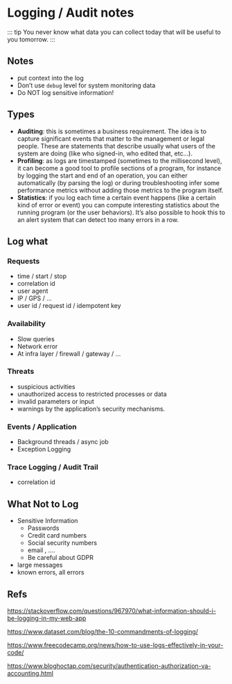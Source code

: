 # Logging / Audit notes

::: tip
You never know what data you can collect today that will be useful to you tomorrow.
:::

## Notes 
- put context into the log
- Don’t use `debug` level for system monitoring data
- Do NOT log sensitive information!

## Types 

- **Auditing**: this is sometimes a business requirement. The idea is to capture significant events that matter to the management or legal people. These are statements that describe usually what users of the system are doing (like who signed-in, who edited that, etc…).
- **Profiling**: as logs are timestamped (sometimes to the millisecond level), it can become a good tool to profile sections of a program, for instance by logging the start and end of an operation, you can either automatically (by parsing the log) or during troubleshooting infer some performance metrics without adding those metrics to the program itself.
- **Statistics**: if you log each time a certain event happens (like a certain kind of error or event) you can compute interesting statistics about the running program (or the user behaviors). It’s also possible to hook this to an alert system that can detect too many errors in a row.

## Log what 

### Requests
- time / start / stop
- correlation id
- user agent
- IP / GPS / ... 
- user id / request id / idempotent key
    
### Availability
- Slow queries
- Network error 
- At infra layer / firewall / gateway / ...

### Threats
- suspicious activities
- unauthorized access to restricted processes or data
- invalid parameters or input
- warnings by the application’s security mechanisms.

### Events / Application 
- Background threads / async job
- Exception Logging

### Trace Logging / Audit Trail
- correlation id

## What Not to Log
- Sensitive Information
    - Passwords
    - Credit card numbers
    - Social security numbers
    - email , ....
    - Be careful about GDPR  
- large messages
- known errors, all errors  

## Refs

https://stackoverflow.com/questions/967970/what-information-should-i-be-logging-in-my-web-app

https://www.dataset.com/blog/the-10-commandments-of-logging/

https://www.freecodecamp.org/news/how-to-use-logs-effectively-in-your-code/

https://www.bloghoctap.com/security/authentication-authorization-va-accounting.html